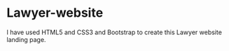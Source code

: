 # Lawyer-website
I have used HTML5 and CSS3 and Bootstrap to create this Lawyer website landing page.
